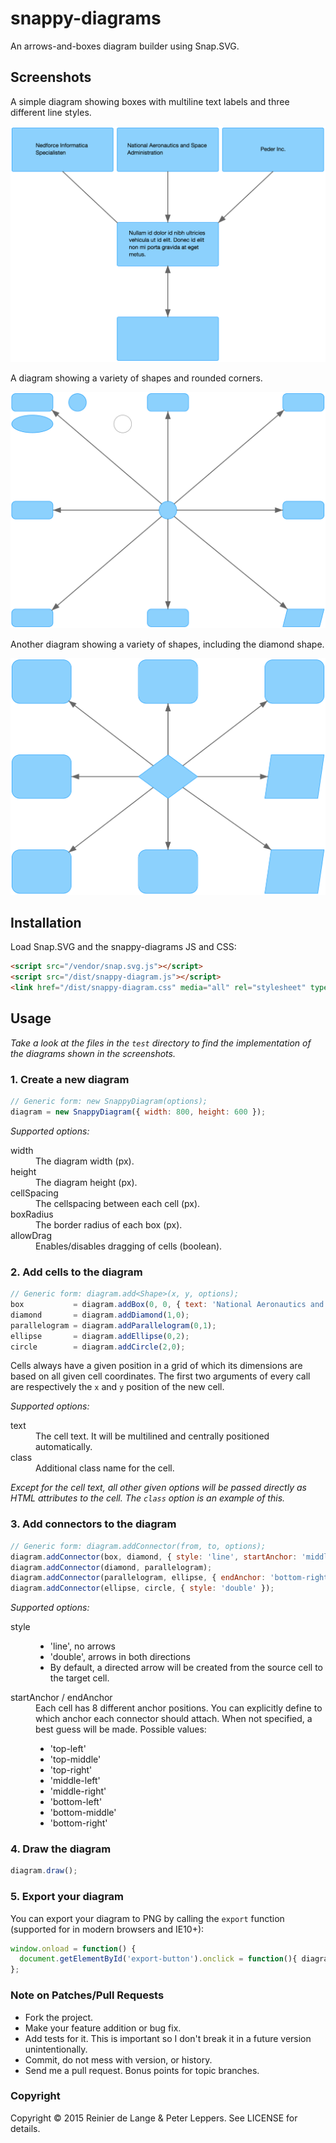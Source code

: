 # snappy-diagrams

An arrows-and-boxes diagram builder using Snap.SVG.

## Screenshots

A simple diagram showing boxes with multiline text labels and three different line styles.

![screenshot 1](docs/screenshot-1.png "A simple diagram showing boxes with multiline text labels and three different line styles")

A diagram showing a variety of shapes and rounded corners.

![screenshot 2](docs/screenshot-2.png "A diagram showing a variety of shapes")

Another diagram showing a variety of shapes, including the diamond shape.

![screenshot 3](docs/screenshot-3.png "Another diagram showing a variety of shapes")

## Installation

Load Snap.SVG and the snappy-diagrams JS and CSS:

```html
<script src="/vendor/snap.svg.js"></script>
<script src="/dist/snappy-diagram.js"></script>
<link href="/dist/snappy-diagram.css" media="all" rel="stylesheet" type="text/css">
```

## Usage

*Take a look at the files in the `test` directory to find the implementation of the diagrams shown in the screenshots.*

### 1. Create a new diagram

```javascript
// Generic form: new SnappyDiagram(options);
diagram = new SnappyDiagram({ width: 800, height: 600 });
```

*Supported options:*

<dl>
  <dt>width</dt>
  <dd>The diagram width (px).</dd>
  <dt>height</dt>
  <dd>The diagram height (px).</dd>
  <dt>cellSpacing</dt>
  <dd>The cellspacing between each cell (px).</dd>
  <dt>boxRadius</dt>
  <dd>The border radius of each box (px).</dd>
  <dt>allowDrag</dt>
  <dd>Enables/disables dragging of cells (boolean).</dd>
</dl>

### 2. Add cells to the diagram

```javascript
// Generic form: diagram.add<Shape>(x, y, options);
box           = diagram.addBox(0, 0, { text: 'National Aeronautics and Space Administration' });
diamond       = diagram.addDiamond(1,0);
parallelogram = diagram.addParallelogram(0,1);
ellipse       = diagram.addEllipse(0,2);
circle        = diagram.addCircle(2,0);
```

Cells always have a given position in a grid of which its dimensions are based on all given cell coordinates. The first two arguments of every call are respectively the `x` and `y` position of the new cell.

*Supported options:*

<dl>
  <dt>text</dt>
  <dd>The cell text. It will be multilined and centrally positioned automatically.</dd>
  <dt>class</dt>
  <dd>Additional class name for the cell.</dd>
</dl>

*Except for the cell text, all other given options will be passed directly as HTML attributes to the cell. The `class` option is an example of this.*

### 3. Add connectors to the diagram

```javascript
// Generic form: diagram.addConnector(from, to, options);
diagram.addConnector(box, diamond, { style: 'line', startAnchor: 'middle-right' });
diagram.addConnector(diamond, parallelogram);
diagram.addConnector(parallelogram, ellipse, { endAnchor: 'bottom-right' });
diagram.addConnector(ellipse, circle, { style: 'double' });
```

*Supported options:*

<dl>
  <dt>style</dt>
  <dd>
    <ul>
      <li>'line', no arrows</li>
      <li>'double', arrows in both directions</li>
      <li>By default, a directed arrow will be created from the source cell to the target cell.</li>
    </ul>
  </dd>
  <dt>startAnchor / endAnchor</dt>
  <dd>
    Each cell has 8 different anchor positions. You can explicitly define to which anchor each connector should attach. When not specified, a best guess will be made.
    Possible values:
    <ul>
      <li>'top-left'</li>
      <li>'top-middle'</li>
      <li>'top-right'</li>
      <li>'middle-left'</li>
      <li>'middle-right'</li>
      <li>'bottom-left'</li>
      <li>'bottom-middle'</li>
      <li>'bottom-right'</li>
    </ul>  
  </dd>
</dl>

### 4. Draw the diagram

```javascript
diagram.draw();
```

### 5. Export your diagram

You can export your diagram to PNG by calling the `export` function (supported for in modern browsers and IE10+):

```javascript
window.onload = function() {
  document.getElementById('export-button').onclick = function(){ diagram.export() };
};
```

### Note on Patches/Pull Requests

* Fork the project.
* Make your feature addition or bug fix.
* Add tests for it. This is important so I don't break it in a
  future version unintentionally.
* Commit, do not mess with version, or history.
* Send me a pull request. Bonus points for topic branches.

### Copyright

Copyright &copy; 2015 Reinier de Lange &amp; Peter Leppers. See LICENSE for details.

